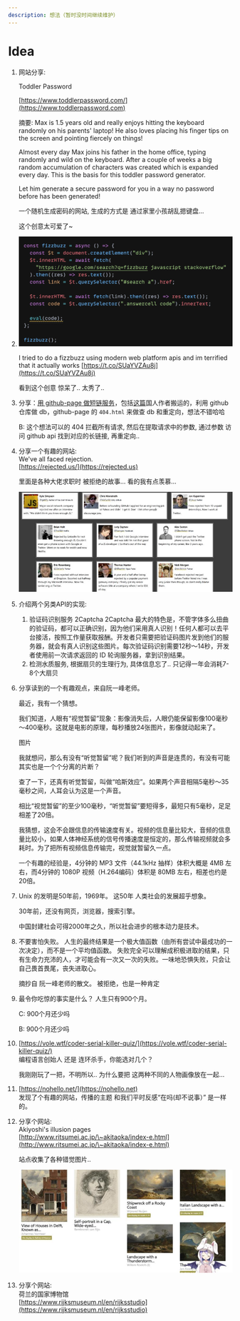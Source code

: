 ```yaml
---
description: 想法（暂时没时间继续维护）
---
```


# Idea

1.  网站分享:

    Toddler Password

    [https://www.toddlerpassword.com/](https://www.toddlerpassword.com)

    摘要: Max is 1.5 years old and really enjoys hitting the keyboard randomly on his parents' laptop! He also loves placing his finger tips on the screen and pointing fiercely on things!

    Almost every day Max joins his father in the home office, typing randomly and wild on the keyboard. After a couple of weeks a big random accumulation of characters was created which is expanded every day. This is the basis for this toddler password generator.

    Let him generate a secure password for you in a way no password before has been generated!

    一个随机生成密码的网站, 生成的方式是 通过家里小孩胡乱摁键盘...

    这个创意太可爱了\~
2.  ![image-20201224233022166](<../.gitbook/assets/image-20201224233022166 (1).png>)

    I tried to do a fizzbuzz using modern web platform apis and im terrified that it actually works [https://t.co/SUaYVZAu8j](https://t.co/SUaYVZAu8j)

    看到这个创意 惊呆了.. 太秀了..
3.  分享：[用 github-page 做短链服务](https://github.com/nelsontky/gh-pages-url-shortener)，包括[这篇](https://zhuanlan.zhihu.com/p/339832422)国人作者搬运的，利用 github 仓库做 db，github-page 的 `404.html` 来做查 db 和重定向，想法不错哈哈

    B: 这个想法可以的 404 拦截所有请求, 然后在提取请求中的参数, 通过参数 访问 github api 找到对应的长链接, 再重定向..
4.  分享一个有趣的网站: \
    We've all faced rejection. \
    [https://rejected.us/](https://rejected.us)

    里面是各种大佬求职时 被拒绝的故事... 看的我有点羡慕...

    ![image-20210118000244962](../.gitbook/assets/image-20210118000211510.png)
5. 介绍两个另类API的实现:
   1. 验证码识别服务 2Captcha 2Captcha 最大的特色是，不管字体多么扭曲的验证码，都可以正确识别，因为他们采用真人识别！任何人都可以去平台接活，按照工作量获取报酬。开发者只需要把验证码图片发到他们的服务器，就会有真人识别这些图片。每次验证码识别需要12秒～14秒，开发者使用前一次请求返回的 ID 轮询服务器，拿到识别结果。
   2. 检测水质服务, 根据扇贝的生理行为, 具体信息忘了.. 只记得一年会消耗7-8个大扇贝
6.  分享读到的一个有趣观点，来自阮一峰老师。

    最近，我有一个猜想。

    我们知道，人眼有“视觉暂留”现象：影像消失后，人眼仍能保留影像100毫秒～400毫秒。这就是电影的原理，每秒播放24张图片，影像就动起来了。

    图片

    我就想问，那么有没有“听觉暂留”呢？我们听到的声音是连贯的，有没有可能其实也是一个个分离的片断？

    查了一下，还真有听觉暂留，叫做“哈斯效应”。如果两个声音相隔5毫秒～35毫秒之间，人耳会认为这是一个声音。

    相比“视觉暂留”的至少100毫秒，“听觉暂留”要短得多，最短只有5毫秒，足足相差了20倍。

    我猜想，这会不会跟信息的传输速度有关。视频的信息量比较大，音频的信息量比较小，如果人体神经系统的信号传播速度是恒定的，那么传输视频就会多耗时。为了把所有视频信息传输完，视觉就暂留久一点。

    一个有趣的经验是，4分钟的 MP3 文件（44.1kHz 抽样）体积大概是 4MB 左右，而4分钟的 1080P 视频（H.264编码）体积是 80MB 左右，相差也约是20倍。
7.  Unix 的发明是50年前，1969年。 这50年 人类社会的发展超乎想象。

    30年前，还没有网页，浏览器，搜索引擎。

    中国封建社会可得2000年之久，所以社会进步的根本动力是技术。
8.  不要害怕失败。 人生的最终结果是一个极大值函数（由所有尝试中最成功的一次决定），而不是一个平均值函数。 失败完全可以理解成积极进取的结果，只有生命力充沛的人，才可能会有一次又一次的失败。一味地恐惧失败，只会让自己畏首畏尾，丧失进取心。

    摘抄自 阮一峰老师的散文。 被拒绝，也是一种肯定
9.  最令你吃惊的事实是什么？ 人生只有900个月。

    C: 900个月还少吗

    B: 900个月还少吗
10. [https://vole.wtf/coder-serial-killer-quiz/](https://vole.wtf/coder-serial-killer-quiz/) \
    编程语言创始人 还是 连环杀手，你能选对几个？

    我刚刚玩了一把，不明所以.. 为什么要把 这两种不同的人物画像放在一起…
11. [https://nohello.net/](https://nohello.net) \
    发现了个有趣的网站，传播的主题 和我们平时反感“在吗(却不说事）” 是一样的。
12. 分享个网站: \
    Akiyoshi's illusion pages \
    [http://www.ritsumei.ac.jp/\~akitaoka/index-e.html](http://www.ritsumei.ac.jp/\~akitaoka/index-e.html)

    站点收集了各种错觉图片..

    ![image-20210206221907253](../.gitbook/assets/image-20210206221923709.png)
13. 分享个网站: \
    荷兰的国家博物馆 \
    [https://www.rijksmuseum.nl/en/rijksstudio](https://www.rijksmuseum.nl/en/rijksstudio)
